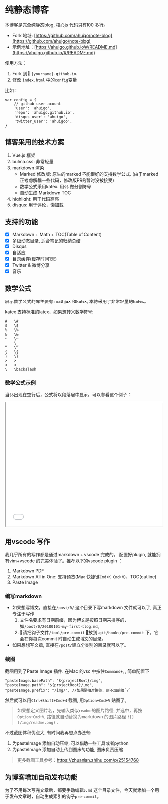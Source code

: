 # 纯静态博客
本博客是完全纯静态blog, 核心js 代码只有100 多行。 

- Fork 地址: [https://github.com/ahuigo/note-blog](https://github.com/ahuigo/note-blog)
- 示例地址：[https://ahuigo.github.io/#/README.md](https://ahuigo.github.io/#/README.md)

使用方法：
1. Fork 到 `{yourname}.github.io`.
2. 修改 `index.html` 中的`config`变量

比如：

    var config = {
        // github user acount
        'user': 'ahuigo',
        'repo': 'ahuigo.github.io',
        'disqus_user': 'ahuigo',
        'twitter_user': 'ahuigoo',
    }

## 博客采用的技术方案
1. Vue.js 框架
2. bulma.css: 非常轻量
3. markdown 渲染
    - Marked 修改版: 原生的marked 不能很好的支持数学公式. (由于marked 正考虑解耦一些代码，修改版PR的暂时没被接受)
    - 数学公式采用katex. 用`$$` 做分割符号
    - 自动生成 Markdown TOC
4. highlight: 用于代码高亮
5. disqus: 用于评论，懒加载

## 支持的功能

- [x] Markdown + Math + TOC(Table of Content)
- [x] 多级动态目录, 适合笔记的归纳总结
- [x] Disqus
- [x] 自适应
- [x] 目录缓存(缓存时间1天)
- [x] Twitter & 微博分享
- [x] 音乐

## 数学公式
展示数学公式的库主要有 mathjax 和katex, 本博采用了非常轻量的katex。

katex 支持标准的latex，如果想转义数学符号:

    #	\#
    $	\$
    %	\%
    &	\&
    ~	\~
    _	\_
    ^	\^
    {	\{
    }	\}
    >	>
    <	<
    \	\backslash

### 数学公式示例
当`$$`出现在空行后，公式将以段落居中显示。可以参看这个例子：

<iframe width="100%" height="400px" src="md.html"></iframe>

## 用vscode 写作
我几乎所有的写作都是通过markdown + vscode 完成的。
配置好plugin, 就能拥有vim+vscode 的完美体验了。推荐以下的vscode plugin ：

1. Markdown PDF
2. Markdown All in One: 支持预览(Mac 快捷键`Cmd+K Cmd+V`)、TOC(outline)
3. Paste Image

### 编写markdown
- 如果想写博文，直接在`/post/0/` 这个目录下写markdown 文件就可以了, 真正专注于写作
    1. 文件名要求有日期前缀，因为博文是按照日期来排序的，如`/post/0/20180101-my-first-blog.md`。
    2. 请把钩子文件`/tool/pre-commit` 放到`.git/hooks/pre-commit` 下，它会在你每次commit 时自动生成博文的目录。
- 如果想想写文章, 直接在`/post/`建立分类别的目录就可以了。

### 截图
截图用到了Paste Image 插件. 在Mac 的vsc 中按住`Command+,`, 简单配置下

    "pasteImage.basePath": "${projectRoot}/img",
    "pasteImage.path": "${projectRoot}/img",
    "pasteImage.prefix": "/img/", //如果是相对路径，则不加前缀`/`

然后就可以用`Ctrl+Shift+Cmd+4` 截图, 用`Option+Cmd+V` 贴图了。

> 如果想定义图片名，先输入类似`readme`的图片路径, 并选中，再按`Option+Cmd+V`, 路径就自动替换为markdown 的图片路径 `![](/img/readme.png)` .

不过截图体积优点大, 有时间我再想点办法有:
1. 为pasteImage 添加自动压缩, 可以借助一些工具或者python 
2. 为pasteImage 添加自动上传到图床的功能, 图床负责压缩

> 更多截图工具参考：https://zhuanlan.zhihu.com/p/25154768

## 为博客增加自动发布功能
为了不用每次写完文章后，都要手动编辑`0.md` 这个目录文件，今天就添加一个用于发布文章时，自动生成索引的钩子`pre-commit`。
